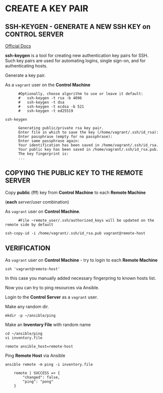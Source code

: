 # CREATE A KEY PAIR

## SSH-KEYGEN - GENERATE A NEW SSH KEY on CONTROL SERVER

[Official Docs](https://www.ssh.com/ssh/keygen/)

**ssh-keygen** is a tool for creating new authentication key pairs for SSH. Such key pairs are used for automating logins, single sign-on, and for authenticating hosts.


Generate a key pair.

As a `vagrant` user on the **Control Machine**
```
      #Optionally, choose algorithm to use or leave it default:
      #   ssh-keygen -t rsa -b 4096
      #   ssh-keygen -t dsa
      #   ssh-keygen -t ecdsa -b 521
      #   ssh-keygen -t ed25519

ssh-keygen

      Generating public/private rsa key pair.
      Enter file in which to save the key (/home/vagrant/.ssh/id_rsa):
      Enter passphrase (empty for no passphrase):
      Enter same passphrase again:
      Your identification has been saved in /home/vagrant/.ssh/id_rsa.
      Your public key has been saved in /home/vagrant/.ssh/id_rsa.pub.
      The key fingerprint is:
      ...
```

## COPYING THE PUBLIC KEY TO THE REMOTE SERVER

Copy **public** (**!!!**) key from **Control Machine** to each **Remote Machine** 

(**each** *server*/*user* combination)

As `vagrant` user on **Control Machine**.
```
      #File ~remote_user/.ssh/authorized_keys will be updated on the remote side by default
      
ssh-copy-id -i /home/vagrant/.ssh/id_rsa.pub vagrant@remote-host
```

## VERIFICATION

As `vagrant` user on **Control Machine** - try to login to each **Remote Machine**
```
ssh 'vagrant@remote-host'
```

In this case you manually added necessary fingerpring to known hosts list.

Now you can try to ping resources via Ansible.

Login to the **Control Server** as a `vagrant` user.

Make any random dir.
```
mkdir -p ~/ansible/ping
```

Make an **Inventory File** with random name
```
cd ~/ansible/ping
vi inventory.file

remote ansible_host=remote-host
```

Ping **Remote Host** via Ansible
```
ansible remote -m ping -i inventory.file

    remote | SUCCESS => {
        "changed": false, 
        "ping": "pong"
    }
```

